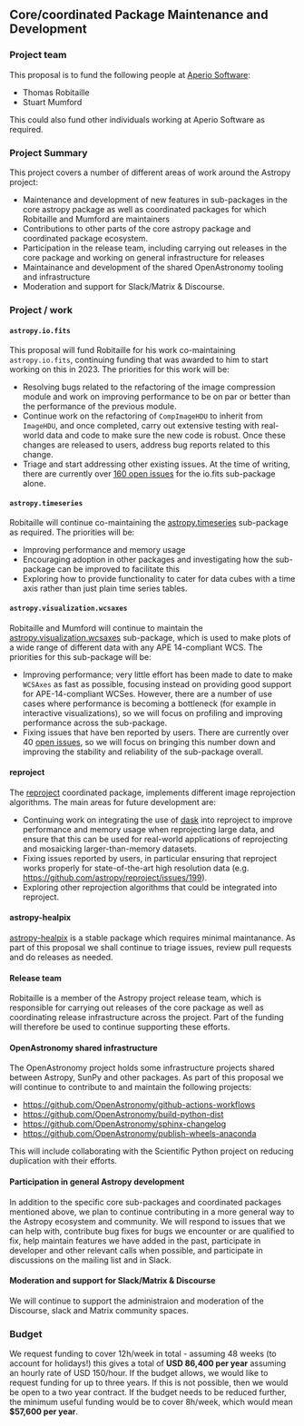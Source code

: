 ## Core/coordinated Package Maintenance and Development

### Project team

This proposal is to fund the following people at [Aperio Software](https://aperiosoftware.com):

* Thomas Robitaille
* Stuart Mumford

This could also fund other individuals working at Aperio Software as required.

### Project Summary

This project covers a number of different areas of work around the Astropy project:

* Maintenance and development of new features in sub-packages in the core astropy package as well as coordinated packages for which Robitaille and Mumford are maintainers
* Contributions to other parts of the core astropy package and coordinated package ecosystem.
* Participation in the release team, including carrying out releases in the core package and working on general infrastructure for releases
* Maintainance and development of the shared OpenAstronomy tooling and infrastructure
* Moderation and support for Slack/Matrix & Discourse.

### Project / work

#### `astropy.io.fits`

This proposal will fund Robitaille for his work co-maintaining `astropy.io.fits`, continuing funding that was awarded to him to start working on this in 2023. The priorities for this work will be:
* Resolving bugs related to the refactoring of the image compression module and work on improving
  performance to be on par or better than the performance of the previous module.
* Continue work on the refactoring of ``CompImageHDU`` to inherit from ``ImageHDU``, and once
  completed, carry out extensive testing with real-world data and code to make sure the new code
  is robust. Once these changes are released to users, address bug reports related to this change.
* Triage and start addressing other existing issues. At the time of writing, there are currently over
  [160 open issues](https://github.com/astropy/astropy/issues?q=is%3Aopen+is%3Aissue+label%3Aio.fits) for the io.fits sub-package alone.

#### `astropy.timeseries`

Robitaille will continue co-maintaining the [astropy.timeseries](https://docs.astropy.org/en/stable/visualization/wcsaxes/) sub-package as required. The priorities will be:
* Improving performance and memory usage
* Encouraging adoption in other packages and investigating how the sub-package can be improved to facilitate this
* Exploring how to provide functionality to cater for data cubes with a time axis rather than just plain time series tables.

#### `astropy.visualization.wcsaxes`

Robitaille and Mumford will continue to maintain the [astropy.visualization.wcsaxes](https://docs.astropy.org/en/stable/visualization/wcsaxes/) sub-package, which is used to make plots of a wide range of different data with any APE 14-compliant WCS. The priorities for this sub-package will be:
* Improving performance; very little effort has been made to date to make ``WCSAxes`` as fast as possible, focusing instead on providing good support for APE-14-compliant WCSes. However, there are a number of use cases where performance is becoming a bottleneck (for example in interactive visualizations), so we will focus on profiling and improving performance across the sub-package.
* Fixing issues that have ben reported by users. There are currently over 40 [open issues](https://github.com/astropy/astropy/issues?q=is%3Aopen+is%3Aissue+label%3Avisualization.wcsaxes), so we will focus on bringing this number down and improving the stability and reliability of the sub-package overall.

#### reproject

The [reproject](https://github.com/astropy/reproject) coordinated package, implements different image reprojection algorithms. The main areas for future development are:
* Continuing work on integrating the use of [dask](https://www.dask.org) into reproject to improve performance and memory usage when reprojecting large data, and ensure that this can be used for real-world applications of reprojecting and mosaicking larger-than-memory datasets.
* Fixing issues reported by users, in particular ensuring that reproject works properly for state-of-the-art high resolution data (e.g. https://github.com/astropy/reproject/issues/199).
* Exploring other reprojection algorithms that could be integrated into reproject.

#### astropy-healpix

[astropy-healpix](https://github.com/astropy/astropy-healpix) is a stable package which requires minimal maintanance. As part of this proposal we shall continue to triage issues, review pull requests and do releases as needed.

#### Release team

Robitaille is a member of the Astropy project release team, which is responsible for carrying out releases of the core package as well as coordinating release infrastructure across the project. Part of the funding will therefore be used to continue supporting these efforts.

#### OpenAstronomy shared infrastructure

The OpenAstronomy project holds some infrastructure projects shared between Astropy, SunPy and other packages. As part of this proposal we will continue to contribute to and maintain the following projects:
* https://github.com/OpenAstronomy/github-actions-workflows
* https://github.com/OpenAstronomy/build-python-dist
* https://github.com/OpenAstronomy/sphinx-changelog
* https://github.com/OpenAstronomy/publish-wheels-anaconda

This will include collaborating with the Scientific Python project on reducing duplication with their efforts.

#### Participation in general Astropy development

In addition to the specific core sub-packages and coordinated packages mentioned above, we plan to continue contributing in a more general way to the Astropy ecosystem and community. We will respond to issues that we can help with, contribute bug fixes for bugs we encounter or are qualified to fix, help maintain features we have added in the past, participate in developer and other relevant calls when possible, and participate in discussions on the mailing list and in Slack.

#### Moderation and support for Slack/Matrix & Discourse

We will continue to support the administraion and moderation of the Discourse, slack and Matrix community spaces.

### Budget

We request funding to cover 12h/week in total - assuming 48 weeks (to account for holidays!) this gives a total of **USD 86,400 per year** assuming an hourly rate of USD 150/hour. If the budget allows, we would like to request funding for up to three years. If this is not possible, then we would be open to a two year contract. If the budget needs to be reduced further, the minimum useful funding would be to cover 8h/week, which would mean **$57,600 per year**.
